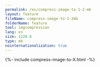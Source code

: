 ```yaml
---
permalink: /es/compress-image-to-1-2-mb
layout: feature
fileName: compress-image-to-1-2mb
folderName: feature
tool: imgcompression
lang: es
size: 1228.8
type: mb
nointernationalization: true
---
```

{%- include compress-image-to-X.html -%}
      